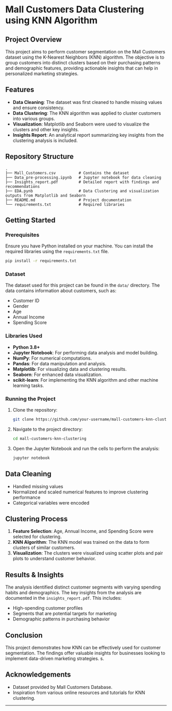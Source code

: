 # Mall Customers Data Clustering using KNN Algorithm

## Project Overview
This project aims to perform customer segmentation on the Mall Customers dataset using the K-Nearest Neighbors (KNN) algorithm. The objective is to group customers into distinct clusters based on their purchasing patterns and demographic features, providing actionable insights that can help in personalized marketing strategies.

## Features
- **Data Cleaning**: The dataset was first cleaned to handle missing values and ensure consistency.
- **Data Clustering**: The KNN algorithm was applied to cluster customers into various groups.
- **Visualization**: Matplotlib and Seaborn were used to visualize the clusters and other key insights.
- **Insights Report**: An analytical report summarizing key insights from the clustering analysis is included.

## Repository Structure
```
.
├── Mall_Customers.csv          # Contains the dataset
├── Data_pre-processing.ipynb   # Jupyter notebook for data cleaning
├── Insights_report.pdf         # Detailed report with findings and recommendations
├── EDA.pynb                    # Data Clustering and visualization outputs from Matplotlib and Seaborn
├── README.md                   # Project documentation
└── requirements.txt            # Required libraries
```

## Getting Started

### Prerequisites
Ensure you have Python installed on your machine. You can install the required libraries using the `requirements.txt` file.

```bash
pip install -r requirements.txt
```

### Dataset
The dataset used for this project can be found in the `data/` directory. The data contains information about customers, such as:
- Customer ID
- Gender
- Age
- Annual Income
- Spending Score

### Libraries Used
- **Python 3.8+**
- **Jupyter Notebook**: For performing data analysis and model building.
- **NumPy**: For numerical computations.
- **Pandas**: For data manipulation and analysis.
- **Matplotlib**: For visualizing data and clustering results.
- **Seaborn**: For enhanced data visualization.
- **scikit-learn**: For implementing the KNN algorithm and other machine learning tasks.

### Running the Project
1. Clone the repository:
   ```bash
   git clone https://github.com/your-username/mall-customers-knn-clustering.git
   ```
2. Navigate to the project directory:
   ```bash
   cd mall-customers-knn-clustering
   ```
3. Open the Jupyter Notebook and run the cells to perform the analysis:
   ```bash
   jupyter notebook
   ```

## Data Cleaning
- Handled missing values
- Normalized and scaled numerical features to improve clustering performance
- Categorical variables were encoded

## Clustering Process
1. **Feature Selection**: Age, Annual Income, and Spending Score were selected for clustering.
2. **KNN Algorithm**: The KNN model was trained on the data to form clusters of similar customers.
3. **Visualization**: The clusters were visualized using scatter plots and pair plots to understand customer behavior.

## Results & Insights
The analysis identified distinct customer segments with varying spending habits and demographics. The key insights from the analysis are documented in the `insights_report.pdf`. This includes:
- High-spending customer profiles
- Segments that are potential targets for marketing
- Demographic patterns in purchasing behavior

## Conclusion
This project demonstrates how KNN can be effectively used for customer segmentation. The findings offer valuable insights for businesses looking to implement data-driven marketing strategies.
s.

## Acknowledgements
- Dataset provided by Mall Customers Database.
- Inspiration from various online resources and tutorials for KNN clustering.

---
